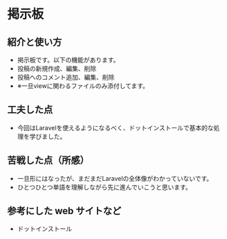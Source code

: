 # 掲示板

## 紹介と使い方

  - 掲示板です。以下の機能があります。
  - 投稿の新規作成、編集、削除
  - 投稿へのコメント追加、編集、削除
  - ※一旦viewに関わるファイルのみ添付してます。

## 工夫した点

  - 今回はLaravelを使えるようになるべく、ドットインストールで基本的な処理を学びました。

## 苦戦した点（所感）

  - 一旦形にはなったが、まだまだLaravelの全体像がわかっていないです。
  - ひとつひとつ単語を理解しながら先に進んでいこうと思います。

## 参考にした web サイトなど

  - ドットインストール

